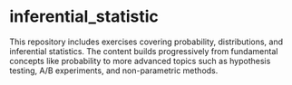 # inferential_statistic
This repository includes exercises covering probability, distributions, and inferential statistics. The content builds progressively from fundamental concepts like probability to more advanced topics such as hypothesis testing, A/B experiments, and non-parametric methods.

